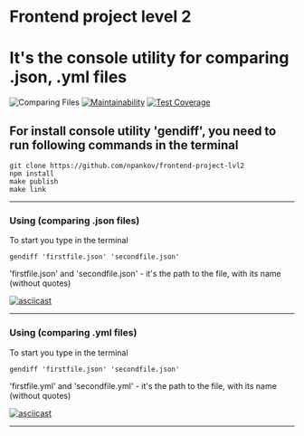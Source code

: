 # Frontend project level 2
# It's the console utility for comparing .json, .yml files

![Comparing Files](https://github.com/npankov/frontend-project-lvl2/workflows/Node%20CI/badge.svg) [![Maintainability](https://api.codeclimate.com/v1/badges/07161708789607c39140/maintainability)](https://codeclimate.com/github/npankov/frontend-project-lvl2/maintainability) [![Test Coverage](https://api.codeclimate.com/v1/badges/07161708789607c39140/test_coverage)](https://codeclimate.com/github/npankov/frontend-project-lvl2/test_coverage)

## For install console utility 'gendiff', you need to run following commands in the terminal

    git clone https://github.com/npankov/frontend-project-lvl2
    npm install
    make publish
    make link

---

### Using (comparing .json files)
To start you type in the terminal  

    gendiff 'firstfile.json' 'secondfile.json'
'firstfile.json' and 'secondfile.json' - it's the path to the file, with its name (without quotes)

[![asciicast](https://asciinema.org/a/oiEmDtLvVPqR6ktDh0cITuV5K.svg)](https://asciinema.org/a/oiEmDtLvVPqR6ktDh0cITuV5K)

---

### Using (comparing .yml files)
To start you type in the terminal  

    gendiff 'firstfile.json' 'secondfile.json'
'firstfile.yml' and 'secondfile.yml' - it's the path to the file, with its name (without quotes)
 
[![asciicast](https://asciinema.org/a/ISvHredlmNlyebPCiUs2EFuw3.svg)](https://asciinema.org/a/ISvHredlmNlyebPCiUs2EFuw3)

---
